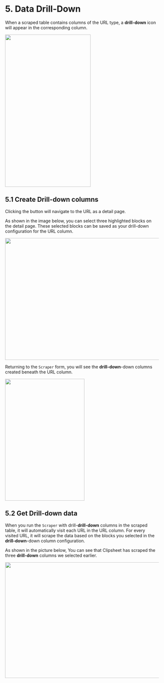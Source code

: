 
# 5. Data Drill-Down

When a scraped table contains columns of the URL type, a **drill-down** icon will appear in the corresponding column.

<img src="../univer-clipsheet/assets/en-US/data-drill-down/column_drill_down_example.png" style="width: 280px; height: 500px; object-fit: contain;" />

## 5.1 Create Drill-down columns

Clicking the button will navigate to the URL as a detail page.

As shown in the image below, you can select three highlighted blocks on the detail page. These selected blocks can be saved as your drill-down configuration for the URL column.

<img src="../univer-clipsheet/assets/en-US/data-drill-down/drill_down_detail_page.png" style="width: 600px; height: 400px; object-fit: contain;" />

Returning to the `Scraper` form, you will see the **drill-down**-down columns created beneath the URL column.

<img src="../univer-clipsheet/assets/en-US/data-drill-down/table_drill_down_columns.png" style="width: 260px; height: 400px; object-fit: contain;" />

## 5.2 Get Drill-down data

When you run the `Scraper` with drill-**drill-down** columns in the scraped table, it will automatically visit each URL in the URL column. For every visited URL, it will scrape the data based on the blocks you selected in the **drill-down**-down column configuration.

As shown in the picture below, You can see that Clipsheet has scraped the three **drill-down** columns we selected earlier.

<img src="../univer-clipsheet/assets/en-US/data-drill-down/data_with_drill_down_columns.png" style="width: 800px; height: 380px; object-fit: contain;" />
